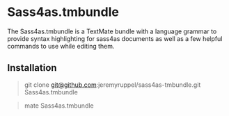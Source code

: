 # Sass4as.tmbundle

The Sass4as.tmbundle is a TextMate bundle with a language grammar to provide syntax highlighting for sass4as documents as well as a few helpful commands to use while editing them.

## Installation

> git clone git@github.com:jeremyruppel/sass4as-tmbundle.git Sass4as.tmbundle

> mate Sass4as.tmbundle